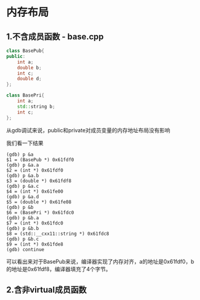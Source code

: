# 内存布局

## 1.不含成员函数 - base.cpp

```c++
class BasePub{
public:
    int a;
    double b;
    int c;
    double d;
};

class BasePri{
    int a;
    std::string b;
    int c;
};
```

从gdb调试来说，public和private对成员变量的内存地址布局没有影响

我们看一下结果

```gdb
(gdb) p &a
$1 = (BasePub *) 0x61fdf0
(gdb) p &a.a
$2 = (int *) 0x61fdf0
(gdb) p &a.b
$3 = (double *) 0x61fdf8
(gdb) p &a.c
$4 = (int *) 0x61fe00
(gdb) p &a.d
$5 = (double *) 0x61fe08
(gdb) p &b 
$6 = (BasePri *) 0x61fdc0
(gdb) p &b.a
$7 = (int *) 0x61fdc0
(gdb) p &b.b
$8 = (std::__cxx11::string *) 0x61fdc8
(gdb) p &b.c 
$9 = (int *) 0x61fde8
(gdb) continue
```

可以看出来对于BasePub来说，编译器实现了内存对齐，a的地址是0x61fdf0，b的地址是0x61fdf8，编译器填充了4个字节。


## 2.含非virtual成员函数